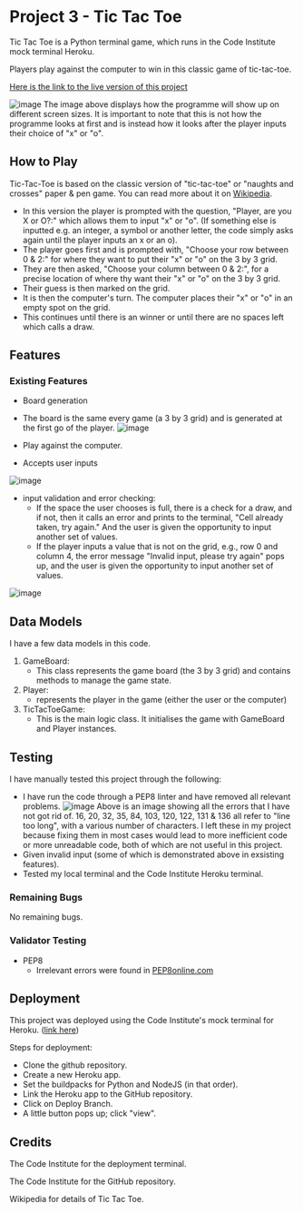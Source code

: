 # Project 3 - Tic Tac Toe

Tic Tac Toe is a Python terminal game, which runs in the Code Institute mock terminal Heroku.

Players play against the computer to win in this classic game of tic-tac-toe.

[Here is the link to the live version of this project](https://project-3-tic-tac-toe-3815fa166ad5.herokuapp.com/)

![image](https://github.com/user-attachments/assets/e6b049ba-711f-48f4-acf3-c696db426273)
The image above displays how the programme  will show up on different screen sizes. It is important to note that this is not how the programme looks at first and is instead how it looks after the player inputs their choice of "x" or "o".

## How to Play
Tic-Tac-Toe is based on the classic version of "tic-tac-toe" or "naughts and crosses" paper & pen game. You can read more about it on [Wikipedia](https://en.wikipedia.org/wiki/Tic-tac-toe).

* In this version the player is prompted with the question, "Player, are you X or O?:" which allows them to input "x" or "o". (If something else is inputted e.g. an integer, a symbol or another letter, the code simply asks again until the player inputs an x or an o).
* The player goes first and is prompted with, "Choose your row between 0 & 2:" for where they want to put their "x" or "o" on the 3 by 3 grid.
* They are then asked, "Choose your column between 0 & 2:", for a precise location of where thy want their "x" or "o" on the 3 by 3 grid.
* Their guess is then marked on the grid.
* It is then the computer's turn. The computer places their "x" or "o" in an empty spot on the grid.
* This continues until there is an winner or until there are no spaces left which calls a draw.

## Features
### Existing Features

* Board generation
 * The board is the same every game (a 3 by 3 grid) and is generated at the first go of the player.
![image](https://github.com/user-attachments/assets/cbebb0b5-e4c7-4ecc-91c4-5f413607dc42)

* Play against the computer.
* Accepts user inputs

![image](https://github.com/user-attachments/assets/133f8180-0365-4d38-a9b6-07eb080d88bb)

* input validation and error checking:
  * If the space the user chooses is full, there is a check for a draw, and if not, then it calls an error and prints to the terminal, "Cell already taken, try again." And the user is given the opportunity to input another set of values.
  * If the player inputs a value that is not on the grid, e.g., row 0 and column 4, the error message "Invalid input, please try again" pops up, and the user is given the opportunity to input another set of values.
  
![image](https://github.com/user-attachments/assets/f26ae5da-3407-4dc2-b5cd-b34e570c4686)

## Data Models
I have a few data models in this code.

1. GameBoard:
   * This class represents the game board (the 3 by 3 grid) and contains methods to manage the game state.
2. Player:
   * represents the player in the game (either the user or the computer)
3. TicTacToeGame:
   * This is the main logic class. It initialises the game with GameBoard and Player instances.

## Testing
I have manually tested this project through the following:
* I have run the code through a PEP8 linter and have removed all relevant problems.
![image](https://github.com/user-attachments/assets/6834c124-f2ed-48d7-b747-3dd33282043e)
Above is an image showing all the errors that I have not got rid of. 16, 20, 32, 35, 84, 103, 120, 122, 131 & 136 all refer to "line too long", with a various number of characters. I left these in my project because fixing them in most cases would lead to more inefficient code or more unreadable code, both of which are not useful in this project.
* Given invalid input (some of which is demonstrated above in exsisting features).
* Tested my local terminal and the Code Institute Heroku terminal.

### Remaining Bugs
No remaining bugs.

### Validator Testing
* PEP8
  * Irrelevant errors were found in [PEP8online.com](https://pep8ci.herokuapp.com/#)

## Deployment
This project was deployed using the Code Institute's mock terminal for Heroku. ([link here](https://project-3-tic-tac-toe-3815fa166ad5.herokuapp.com/))

Steps for deployment:
 * Clone the github repository.
 * Create a new Heroku app.
 * Set the buildpacks for Python and NodeJS (in that order).
 * Link the Heroku app to the GitHub repository.
 * Click on Deploy Branch.
 * A little button pops up; click "view".

## Credits
The Code Institute for the deployment terminal.

The Code Institute for the GitHub repository.

Wikipedia for details of Tic Tac Toe.
